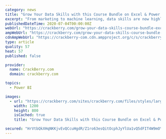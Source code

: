 ```yaml
---
category: news
title: "Grow Your Data Skills with this Course Bundle on Excel & Power Bi"
excerpt: "From marketing to machine learning, data skills are now highly valued in a wide variety of career paths. The Data Analysis with Excel + Power BI Bundle helps you understand the key tools and techniques,"
publishedDateTime: 2020-07-04T00:00:00Z
webUrl: "https://crackberry.com/grow-your-data-skills-course-bundle-excel-power-bi"
ampWebUrl: "https://crackberry.com/grow-your-data-skills-course-bundle-excel-power-bi?amp"
cdnAmpWebUrl: "https://crackberry-com.cdn.ampproject.org/c/s/crackberry.com/grow-your-data-skills-course-bundle-excel-power-bi?amp"
type: article
quality: 57
heat: 57
published: false

provider:
  name: CrackBerry.com
  domain: crackberry.com

topics:
  - Power BI

images:
  - url: "https://crackberry.com/sites/crackberry.com/files/styles/large/public/field/image/2020/07/sale_29685_article_image-3fbs.jpg"
    width: 1200
    height: 800
    isCached: true
    title: "Grow Your Data Skills with this Course Bundle on Excel & Power Bi"

secured: "HrVtbQkXHqNKKjvEvQCcuHgdR/Z1ro63esQitOcphJyYlUa1vQ5dFIT4W9mOYe/EdunOkRLEsDZZ8wf++Fi9ub9gFwBh3A+oXkAbK4bjaOVGvX4zXnbRhubNiA7Sw61OCnO0it31Aaf6O+obk1zo7nmvP/jxeC9aWcGLyNr+7gBEl/9rTDk7QxDmQmYxRxdeOYVPxfgBih2w4RZpG0RStmbQVATrTSDeLGmEk1/BA5hRCj4dlkzms1g6q4mTx4lNKhzznMqxXy4R0X8NPRSOfJdC2MiUYV2j+f4ggGMznkM0cyUbYFFwdtfKu6/BbiSY8hhBjNqApuo2oFigKUYBrQ==;hDWVIVjugzepgGlvn3iJaA=="
---
```


